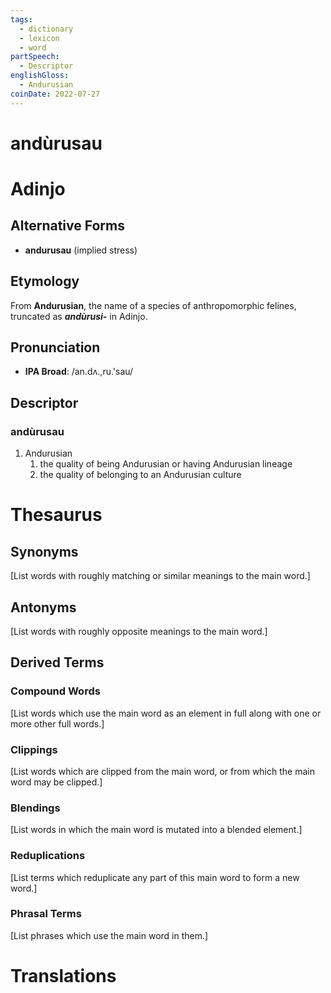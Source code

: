 ```yaml
---
tags:
  - dictionary
  - lexicon
  - word
partSpeech:
  - Descriptor
englishGloss:
  - Andurusian
coinDate: 2022-07-27
---
```

# andùrusau

# Adinjo
## Alternative Forms
- **andurusau** (implied stress)

## Etymology
From **Andurusian**, the name of a species of anthropomorphic felines, truncated as ***andùrusi-*** in Adinjo. 

## Pronunciation
- **IPA Broad**: /an.dʌ.,ru.'sau/

## Descriptor

### andùrusau
1. Andurusian
	1. the quality of being Andurusian or having Andurusian lineage
	2. the quality of belonging to an Andurusian culture

# Thesaurus
## Synonyms
\[List words with roughly matching or similar meanings to the main word.]
## Antonyms
\[List words with roughly opposite meanings to the main word.]

## Derived Terms

### Compound Words
\[List words which use the main word as an element in full along with one or more other full words.]
### Clippings
\[List words which are clipped from the main word, or from which the main word may be clipped.]
### Blendings
\[List words in which the main word is mutated into a blended element.]
### Reduplications
\[List terms which reduplicate any part of this main word to form a new word.]
### Phrasal Terms
\[List phrases which use the main word in them.]

# Translations
